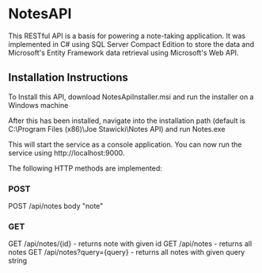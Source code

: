 # NotesAPI

This RESTful API is a basis for powering a note-taking application.  It was implemented in C# using SQL Server Compact Edition to store the data and Microsoft's Entity Framework data retrieval using Microsoft's Web API.

## Installation Instructions

To Install this API, download NotesApiInstaller.msi and run the installer on a Windows machine

After this has been installed, navigate into the installation path (default is C:\Program Files (x86)\Joe Stawicki\Notes API) and run Notes.exe

This will start the service as a console application.  You can now run the service using http://localhost:9000.

The following HTTP methods are implemented:

### POST

POST /api/notes
body "note"

### GET

GET /api/notes/{id} - returns note with given id
GET /api/notes - returns all notes
GET /api/notes?query={query} - returns all notes with given query string
